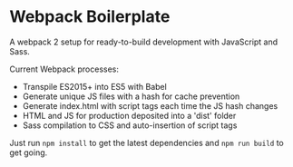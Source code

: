 # Webpack Boilerplate
A webpack 2 setup for ready-to-build development with JavaScript and Sass.

Current Webpack processes:
- Transpile ES2015+ into ES5 with Babel
- Generate unique JS files with a hash for cache prevention
- Generate index.html with script tags each time the JS hash changes
- HTML and JS for production deposited into a 'dist' folder
- Sass compilation to CSS and auto-insertion of script tags

Just run ```npm install``` to get the latest dependencies and ```npm run build``` to get going.